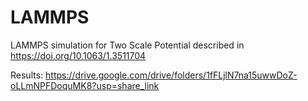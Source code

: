 # LAMMPS
LAMMPS simulation for Two Scale Potential described in https://doi.org/10.1063/1.3511704 

Results: https://drive.google.com/drive/folders/1fFLjlN7na15uwwDoZ-oLLmNPFDoquMK8?usp=share_link